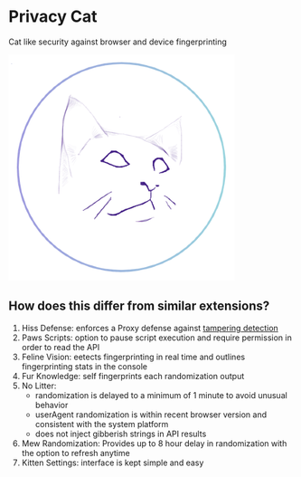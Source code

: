# Privacy Cat
Cat like security against browser and device fingerprinting

![Privacy Cat](https://github.com/abrahamjuliot/privacy-cat/blob/master/privacycat_2.png)

## How does this differ from similar extensions?
1. Hiss Defense: enforces a Proxy defense against [tampering detection](https://adtechmadness.wordpress.com/2019/03/23/javascript-tampering-detection-and-stealth)
2. Paws Scripts: option to pause script execution and require permission in order to read the API
3. Feline Vision: eetects fingerprinting in real time and outlines fingerprinting stats in the console
4. Fur Knowledge: self fingerprints each randomization output
5. No Litter:
    - randomization is delayed to a minimum of 1 minute to avoid unusual behavior
    - userAgent randomization is within recent browser version and consistent with the system platform
    - does not inject gibberish strings in API results
6. Mew Randomization: Provides up to 8 hour delay in randomization with the option to refresh anytime
7. Kitten Settings: interface is kept simple and easy